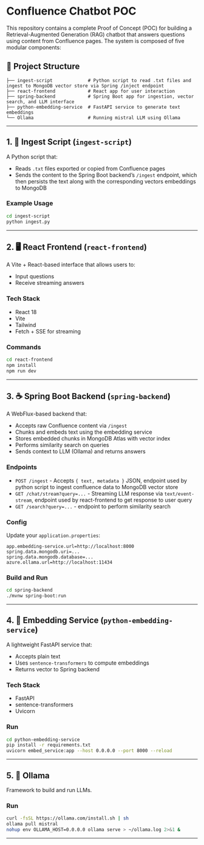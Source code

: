
# Confluence Chatbot POC

This repository contains a complete Proof of Concept (POC) for building a Retrieval-Augmented Generation (RAG) chatbot that answers questions using content from Confluence pages. The system is composed of five modular components:

## 🔧 Project Structure

```
├── ingest-script             # Python script to read .txt files and ingest to MongoDB vector store via Spring /inject endpoint
├── react-frontend            # React app for user interaction
├── spring-backend            # Spring Boot app for ingestion, vector search, and LLM interface
├── python-embedding-service  # FastAPI service to generate text embeddings
└── Ollama            		  # Running mistral LLM using Ollama 
```


---

## 1. 📄 Ingest Script (`ingest-script`)

A Python script that:
- Reads `.txt` files exported or copied from Confluence pages
- Sends the content to the Spring Boot backend’s `/ingest` endpoint, which then persists the text along with the corresponding vectors embeddings to MongoDB 

### Example Usage
```bash
cd ingest-script
python ingest.py
```

---

## 2. 🖥️ React Frontend (`react-frontend`)

A Vite + React-based interface that allows users to:
- Input questions
- Receive streaming answers

### Tech Stack
- React 18
- Vite
- Tailwind
- Fetch + SSE for streaming

### Commands
```bash
cd react-frontend
npm install
npm run dev
```

---

## 3. ☕ Spring Boot Backend (`spring-backend`)

A WebFlux-based backend that:
- Accepts raw Confluence content via `/ingest`
- Chunks and embeds text using the embedding service
- Stores embedded chunks in MongoDB Atlas with vector index
- Performs similarity search on queries
- Sends context to LLM (Ollama) and returns answers

### Endpoints
- `POST /ingest` - Accepts `{ text, metadata }` JSON,  endpoint used by python script to ingest confluence data to MongoDB vector store
- `GET /chat/stream?query=...` - Streaming LLM response via `text/event-stream`, endpoint used by react-frontend to get response to user query 
- `GET /search?query=...` - endpoint to perform similarity search 

### Config
Update your `application.properties`:
```properties
app.embedding-service.url=http://localhost:8000
spring.data.mongodb.uri=...
spring.data.mongodb.database=...
azure.ollama.url=http://localhost:11434 
```

### Build and Run
```bash
cd spring-backend
./mvnw spring-boot:run
```

---

## 4. 🧠 Embedding Service (`python-embedding-service`)

A lightweight FastAPI service that:
- Accepts plain text
- Uses `sentence-transformers` to compute embeddings
- Returns vector to Spring backend

### Tech Stack
- FastAPI
- sentence-transformers
- Uvicorn

### Run
```bash
cd python-embedding-service
pip install -r requirements.txt
uvicorn embed_service:app --host 0.0.0.0 --port 8000 --reload
```
---

## 5. 🧠 Ollama 

Framework to build and run LLMs.


### Run
```bash
curl -fsSL https://ollama.com/install.sh | sh
ollama pull mistral
nohup env OLLAMA_HOST=0.0.0.0 ollama serve > ~/ollama.log 2>&1 &
```
---